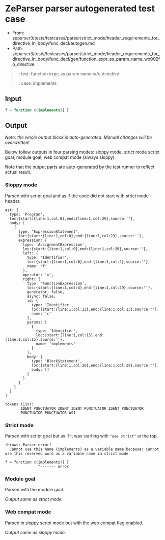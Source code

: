 # ZeParser parser autogenerated test case

- From: zeparser3/tests/testcases/parser/strict_mode/header_requirements_for_directive_in_body/func_decl/autogen.md
- Path: zeparser3/tests/testcases/parser/strict_mode/header_requirements_for_directive_in_body/func_decl/gen/function_expr_as_param_name_wx002fo_directive

> :: test: function expr; as param name w/o directive
>
> :: case: implements

## Input


`````js
f = function c(implements){ }
`````

## Output

_Note: the whole output block is auto-generated. Manual changes will be overwritten!_

Below follow outputs in four parsing modes: sloppy mode, strict mode script goal, module goal, web compat mode (always sloppy).

Note that the output parts are auto-generated by the test runner to reflect actual result.

### Sloppy mode

Parsed with script goal and as if the code did not start with strict mode header.

`````
ast: {
  type: 'Program',
  loc:{start:{line:1,col:0},end:{line:1,col:29},source:''},
  body: [
    {
      type: 'ExpressionStatement',
      loc:{start:{line:1,col:0},end:{line:1,col:29},source:''},
      expression: {
        type: 'AssignmentExpression',
        loc:{start:{line:1,col:0},end:{line:1,col:29},source:''},
        left: {
          type: 'Identifier',
          loc:{start:{line:1,col:0},end:{line:1,col:2},source:''},
          name: 'f'
        },
        operator: '=',
        right: {
          type: 'FunctionExpression',
          loc:{start:{line:1,col:4},end:{line:1,col:29},source:''},
          generator: false,
          async: false,
          id: {
            type: 'Identifier',
            loc:{start:{line:1,col:13},end:{line:1,col:13},source:''},
            name: 'c'
          },
          params: [
            {
              type: 'Identifier',
              loc:{start:{line:1,col:15},end:{line:1,col:15},source:''},
              name: 'implements'
            }
          ],
          body: {
            type: 'BlockStatement',
            loc:{start:{line:1,col:26},end:{line:1,col:29},source:''},
            body: []
          }
        }
      }
    }
  ]
}

tokens (11x):
       IDENT PUNCTUATOR IDENT IDENT PUNCTUATOR IDENT PUNCTUATOR
       PUNCTUATOR PUNCTUATOR ASI
`````

### Strict mode

Parsed with script goal but as if it was starting with `"use strict"` at the top.

`````
throws: Parser error!
  Cannot use this name (implements) as a variable name because: Cannot use this reserved word as a variable name in strict mode

f = function c(implements){ }
               ^------- error
`````


### Module goal

Parsed with the module goal.

_Output same as strict mode._

### Web compat mode

Parsed in sloppy script mode but with the web compat flag enabled.

_Output same as sloppy mode._
